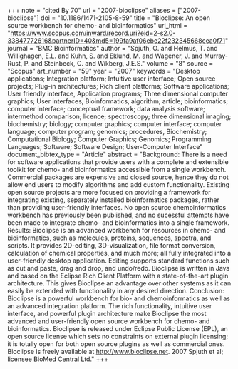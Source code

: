 +++
note = "cited By 70"
url = "2007-bioclipse"
aliases = ["2007-bioclipse"]
doi = "10.1186/1471-2105-8-59"
title = "Bioclipse: An open source workbench for chemo- and bioinformatics"
url_html = "https://www.scopus.com/inward/record.uri?eid=2-s2.0-33847772616&partnerID=40&md5=199fa9af06ebe22f232345668cea0f71"
journal = "BMC Bioinformatics"
author = "Spjuth, O. and Helmus, T. and Willighagen, E.L. and Kuhn, S. and Eklund, M. and Wagener, J. and Murray-Rust, P. and Steinbeck, C. and Wikberg, J.E.S."
volume = "8"
source = "Scopus"
art_number = "59"
year = "2007"
keywords = "Desktop applications;  Integration platform;  Intuitive user interface;  Open source projects;  Plug-in architectures;  Rich client platforms;  Software applications;  User friendly interface, Application programs;  Three dimensional computer graphics;  User interfaces, Bioinformatics, algorithm;  article;  bioinformatics;  computer interface;  conceptual framework;  data analysis software;  intermethod comparison;  licence;  spectroscopy;  three dimensional imaging;  biochemistry;  biology;  computer graphics;  computer interface;  computer language;  computer program;  genomics;  procedures, Biochemistry;  Computational Biology;  Computer Graphics;  Genomics;  Programming Languages;  Software;  Software Design;  User-Computer Interface"
document_bibtex_type = "Article"
abstract = "Background: There is a need for software applications that provide users with a complete and extensible toolkit for chemo- and bioinformatics accessible from a single workbench. Commercial packages are expensive and closed source, hence they do not allow end users to modify algorithms and add custom functionality. Existing open source projects are more focused on providing a framework for integrating existing, separately installed bioinformatics packages, rather than providing user-friendly interfaces. No open source chemoinformatics workbench has previously been published, and no sucessful attempts have been made to integrate chemo- and bioinformatics into a single framework. Results: Bioclipse is an advanced workbench for resources in chemo- and bioinformatics, such as molecules, proteins, sequences, spectra, and scripts. It provides 2D-editing, 3D-visualization, file format conversion, calculation of chemical properties, and much more; all fully integrated into a user-friendly desktop application. Editing supports standard functions such as cut and paste, drag and drop, and undo/redo. Bioclipse is written in Java and based on the Eclipse Rich Client Platform with a state-of-the-art plugin architecture. This gives Bioclipse an advantage over other systems as it can easily be extended with functionality in any desired direction. Conclusion: Bioclipse is a powerful workbench for bio- and chemoinformatics as well as an advanced integration platform. The rich functionality, intuitive user interface, and powerful plugin architecture make Bioclipse the most advanced and user-friendly open source workbench for chemo- and bioinformatics. Bioclipse is released under Eclipse Public License (EPL), an open source license which sets no constraints on external plugin licensing; it is totally open for both open source plugins as well as commercial ones. Bioclipse is freely available at http://www.bioclipse.net. 2007 Spjuth et al; licensee BioMed Central Ltd."
+++

